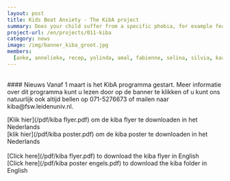 ```yaml
---
layout: post
title: Kids Beat Anxiety - The KibA project
summary: Does your child suffer from a specific phobia, for example fear of dogs voor honden, hoogtes, injecties, onweer, het donker, spinnen of andere dieren? Dan is het KibA programma misschien wel iets voor hem of haar!
project-url: /en/projects/011-kiba
category: news
image: /img/banner_kiba_groot.jpg
members:
  [anke, annelieke, recep, yolinda, amal, fabienne, selina, silvia, karen]
---
```


<br>
#### Nieuws
Vanaf 1 maart is het KibA programma gestart. Meer informatie over dit programma kunt u lezen door op de banner te klikken of u kunt ons natuurlijk ook altijd bellen op 071-5276673 of mailen naar kiba@fsw.leidenuniv.nl.

[Klik hier](/pdf/kiba flyer.pdf) om de kiba flyer te downloaden in het Nederlands
<br>
[klik hier](/pdf/kiba poster.pdf) om de kiba poster te downloaden in het Nederlands
<br>
<br>
[Click here](/pdf/kiba flyer.pdf) to download the kiba flyer in English 
<br>
[Click here](/pdf/kiba poster engels.pdf) to download the kiba folder in English 
